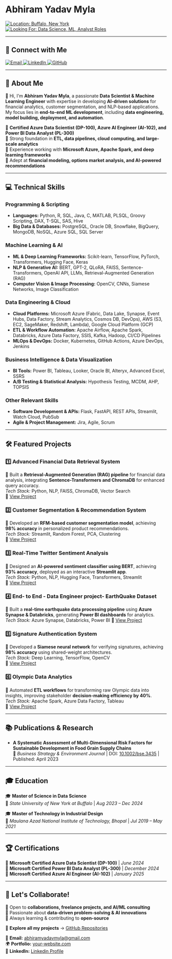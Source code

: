 # Abhiram Yadav Myla

<p align="left"> <a href="#"> <img src="https://img.shields.io/badge/Location-Buffalo,_New_York-0057B7?style=for-the-badge&logo=map-pin&logoColor=white" alt="Location: Buffalo, New York"/> </a> <a href="#"> <img src="https://img.shields.io/badge/Open_to_Data_Science_&_ML_Roles-2E8B57?style=for-the-badge&logo=briefcase&logoColor=white" alt="Looking For: Data Science, ML, Analyst Roles"/> </a> </p>

---

## 🌟 Connect with Me
<p align="left"> <a href="mailto:abhiramyadavmyla@gmail.com" target="_blank"> <img src="https://img.shields.io/badge/Email-AbhiramYadavMyla-D14836?style=for-the-badge&logo=gmail&logoColor=white" alt="Email"/> </a> <a href="https://www.linkedin.com/in/yourprofile" target="_blank"> <img src="https://img.shields.io/badge/LinkedIn-Connect-0A66C2?style=for-the-badge&logo=linkedin&logoColor=white" alt="LinkedIn"/> </a> <a href="https://github.com/AbhiramYadavMyla" target="_blank"> <img src="https://img.shields.io/badge/GitHub-Profile-181717?style=for-the-badge&logo=github&logoColor=white" alt="GitHub"/> </a> 
</p>

---

## 📜 About Me
👋 Hi, I'm **Abhiram Yadav Myla**, a passionate **Data Scientist & Machine Learning Engineer** with expertise in developing **AI-driven solutions** for financial analytics, customer segmentation, and NLP-based applications. My focus lies in **end-to-end ML development**, including **data engineering, model building, deployment, and automation**.

🔹 **Certified Azure Data Scientist (DP-100), Azure AI Engineer (AI-102), and Power BI Data Analyst (PL-300)**  
🔹 Strong foundation in **ETL, data pipelines, cloud computing, and large-scale analytics**  
🔹 Experience working with **Microsoft Azure, Apache Spark, and deep learning frameworks**  
🔹 Adept at **financial modeling, options market analysis, and AI-powered recommendations**  

---

## 💻 Technical Skills

### **Programming & Scripting**
- **Languages:** Python, R, SQL, Java, C, MATLAB, PLSQL, Groovy Scripting, DAX, T-SQL, SAS, Hive  
- **Big Data & Databases:** PostgreSQL, Oracle DB, Snowflake, BigQuery, MongoDB, NoSQL, Azure SQL, SQL Server  

### **Machine Learning & AI**
- **ML & Deep Learning Frameworks:** Scikit-learn, TensorFlow, PyTorch, Transformers, Hugging Face, Keras  
- **NLP & Generative AI:** BERT, GPT-2, QLoRA, FAISS, Sentence-Transformers, OpenAI API, LLMs, Retrieval-Augmented Generation (RAG)  
- **Computer Vision & Image Processing:** OpenCV, CNNs, Siamese Networks, Image Classification  

### **Data Engineering & Cloud**
- **Cloud Platforms:** Microsoft Azure (Fabric, Data Lake, Synapse, Event Hubs, Data Factory, Stream Analytics, Cosmos DB, DevOps), AWS (S3, EC2, SageMaker, Redshift, Lambda), Google Cloud Platform (GCP)  
- **ETL & Workflow Automation:** Apache Airflow, Apache Spark, Databricks, Azure Data Factory, SSIS, Kafka, Hadoop, CI/CD Pipelines  
- **MLOps & DevOps:** Docker, Kubernetes, GitHub Actions, Azure DevOps, Jenkins  

### **Business Intelligence & Data Visualization**
- **BI Tools:** Power BI, Tableau, Looker, Oracle BI, Alteryx, Advanced Excel, SSRS  
- **A/B Testing & Statistical Analysis:** Hypothesis Testing, MCDM, AHP, TOPSIS  

### **Other Relevant Skills**
- **Software Development & APIs:** Flask, FastAPI, REST APIs, Streamlit, Watch Cloud, PubSub  
- **Agile & Project Management:** Jira, Agile, Scrum   

---

## 🛠 Featured Projects
### **1️⃣ Advanced Financial Data Retrieval System**  
🔹 Built a **Retrieval-Augmented Generation (RAG) pipeline** for financial data analysis, integrating **Sentence-Transformers and ChromaDB** for enhanced query accuracy.  
*Tech Stack:* Python, NLP, FAISS, ChromaDB, Vector Search  
🔗 [View Project](https://github.com/username/financial-data-retrieval)

### **2️⃣ Customer Segmentation & Recommendation System**  
🔹 Developed an **RFM-based customer segmentation model**, achieving **98% accuracy** in personalized product recommendations.  
*Tech Stack:* Streamlit, Random Forest, PCA, Clustering  
🔗 [View Project](https://github.com/username/customer-segmentation)

### **3️⃣ Real-Time Twitter Sentiment Analysis**  
🔹 Designed an **AI-powered sentiment classifier using BERT**, achieving **93% accuracy**, deployed as an interactive **Streamlit app**.  
*Tech Stack:* Python, NLP, Hugging Face, Transformers, Streamlit  
🔗 [View Project](https://github.com/username/sentiment-analysis)

### **4️⃣ End- to End - Data Engineer project- EarthQuake Dataset**  
🔹 Built a **real-time earthquake data processing pipeline** using **Azure Synapse & Databricks**, generating **Power BI dashboards** for analytics.  
*Tech Stack:* Azure Synapse, Databricks, Power BI
 🔗 [View Project](https://github.com/abhiram7605/Azure_earthquake_end_to_end)

### **5️⃣ Signature Authentication System**  
🔹 Developed a **Siamese neural network** for verifying signatures, achieving **98% accuracy** using shared-weight architectures.  
*Tech Stack:* Deep Learning, TensorFlow, OpenCV  
🔗 [View Project](https://github.com/username/signature-authentication)

### **6️⃣ Olympic Data Analytics**  
🔹 Automated **ETL workflows** for transforming raw Olympic data into insights, improving stakeholder **decision-making efficiency by 40%**.  
*Tech Stack:* Apache Spark, Azure Data Factory, Tableau  
🔗 [View Project](https://github.com/username/olympic-data-pipeline)

---

## 📚 Publications & Research
- **A Systematic Assessment of Multi-Dimensional Risk Factors for Sustainable Development in Food Grain Supply Chains**  
  📌 *Business Strategy & Environment Journal* | DOI: [10.1002/bse.3435](https://doi.org/10.1002/bse.3435) | Published: April 2023  

---

## 🎓 Education
🎓 **Master of Science in Data Science**  
📍 *State University of New York at Buffalo* | *Aug 2023 – Dec 2024*  

🎓 **Master of Technology in Industrial Design**  
📍 *Maulana Azad National Institute of Technology, Bhopal* | *Jul 2019 – May 2021*  

---

## 🏆 Certifications
📌 **Microsoft Certified Azure Data Scientist (DP-100)** | *June 2024*  
📌 **Microsoft Certified Power BI Data Analyst (PL-300)** | *December 2024*  
📌 **Microsoft Certified Azure AI Engineer (AI-102)** | *January 2025*  

---

## 🚀 Let's Collaborate!
🔹 Open to **collaborations, freelance projects, and AI/ML consulting**  
🔹 Passionate about **data-driven problem-solving & AI innovations**  
🔹 Always learning & contributing to **open-source**  

📂 **Explore all my projects** → [GitHub Repositories](https://github.com/AbhiramYadavMyla?tab=repositories)  

📧 **Email:** abhiramyadavmyla@gmail.com  
🌍 **Portfolio:** [your-website.com](https://your-website.com)  
🔗 **LinkedIn:** [Linkedin Profile](https://linkedin.com/in/yourprofile)  

